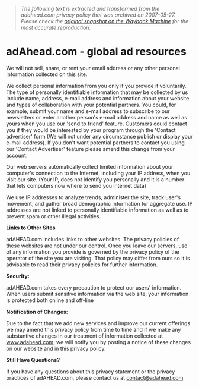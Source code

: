 > *The following text is extracted and transformed from the adahead.com privacy policy that was archived on 2007-05-27. Please check the [original snapshot on the Wayback Machine](https://web.archive.org/web/20070527224745id_/http%3A//www.adahead.com/privacy.php) for the most accurate reproduction.*

# adAhead.com - global ad resources

  
We will not sell, share, or rent your email address or any other personal information collected on this site.

We collect personal information from you only if you provide it voluntarily. The type of personally identifiable information that may be collected by us include name, address, e-mail address and information about your website and types of collaboration with your potential partners. You could, for example, submit your name and e-mail address to subscribe to our newsletters or enter another person's e-mail address and name as well as yours when you use our 'send to friend' feature. Customers could contact you if they would be interested by your program through the 'Contact advertiser' form (We will not under any circumstance publish or display your e-mail address). If you don't want potential partners to contact you using our 'Contact Advertiser' feature please amend this change from your account. 

Our web servers automatically collect limited information about your computer's connection to the Internet, including your IP address, when you visit our site. (Your IP, does not identify you personally and it is a number that lets computers now where to send you internet data) 

We use IP addresses to analyze trends, administer the site, track user's movement, and gather broad demographic information for aggregate use. IP addresses are not linked to personally identifiable information as well as to prevent spam or other illegal activities.

**Links to Other Sites**

adAHEAD.com includes links to other websites. The privacy policies of these websites are not under our control. Once you leave our servers, use of any information you provide is governed by the privacy policy of the operator of the site you are visiting. That policy may differ from ours so it is advisable to read their privacy policies for further information.

**Security:**

adAHEAD.com takes every precaution to protect our users' information. When users submit sensitive information via the web site, your information is protected both online and off-line

**Notification of Changes:**

Due to the fact that we add new services and improve our current offerings we may amend this privacy policy from time to time and if we make any substantive changes in our treatment of information collected at www.adahead.com, we will notify you by posting a notice of these changes on our website and in this privacy policy.

**Still Have Questions?**

If you have any questions about this privacy statement or the privacy practices of adAHEAD.com, please contact us at contact@adahead.com
